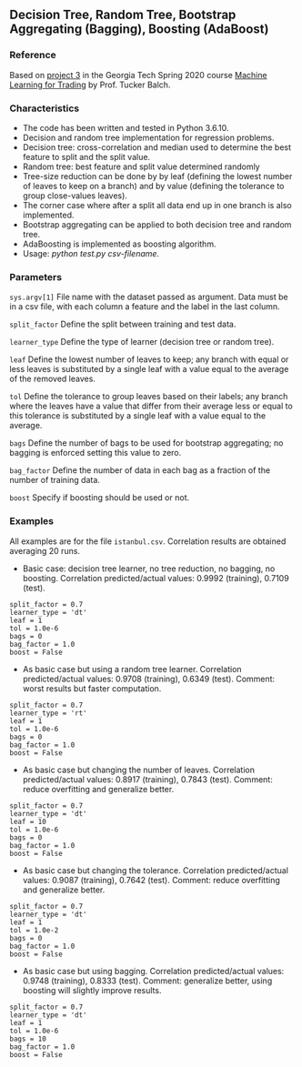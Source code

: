 ## Decision Tree, Random Tree, Bootstrap Aggregating (Bagging), Boosting (AdaBoost)

### Reference
Based on [project 3](http://quantsoftware.gatech.edu/CS7646_Spring_2020) in the Georgia Tech Spring 2020 course [Machine Learning for Trading](http://quantsoftware.gatech.edu/CS7646_Spring_2020) by Prof. Tucker Balch.

### Characteristics
- The code has been written and tested in Python 3.6.10. 
- Decision and random tree implementation for regression problems.
- Decision tree: cross-correlation and median used to determine the best feature to split and the split value.
- Random tree: best feature and split value determined randomly
- Tree-size reduction can be done by by leaf (defining the lowest number of leaves to keep on a branch) and by value (defining the tolerance to group close-values leaves).
- The corner case where after a split all data end up in one branch is also implemented.
- Bootstrap aggregating can be applied to both decision tree and random tree.
- AdaBoosting is implemented as boosting algorithm.
- Usage: *python test.py csv-filename*.

### Parameters
`sys.argv[1]` File name with the dataset passed as argument. Data must be in a csv file, with each column a feature and the label in the last column.

`split_factor` Define the split between training and test data.

`learner_type` Define the type of learner (decision tree or random tree).

`leaf` Define the lowest number of leaves to keep; any branch with equal or less leaves is substituted by a single leaf with a value equal to the average of the removed leaves.

`tol` Define the tolerance to group leaves based on their labels; any branch where the leaves have a value that differ from their average less or equal to this tolerance is substituted by a single leaf with a value equal to the average.

`bags` Define the number of bags to be used for bootstrap aggregating; no bagging is enforced setting this value to zero.

`bag_factor` Define the number of data in each bag as a fraction of the number of training data.

`boost` Specify if boosting should be used or not.

### Examples

All examples are for the file `istanbul.csv`. Correlation results are obtained averaging 20 runs. 

- Basic case: decision tree learner, no tree reduction, no bagging, no boosting. Correlation predicted/actual values: 0.9992 (training), 0.7109 (test).
```
split_factor = 0.7     
learner_type = 'dt'
leaf = 1
tol = 1.0e-6
bags = 0
bag_factor = 1.0
boost = False
```

- As basic case but using a random tree learner. Correlation predicted/actual values: 0.9708 (training), 0.6349 (test). Comment: worst results but faster computation.
```
split_factor = 0.7     
learner_type = 'rt'
leaf = 1
tol = 1.0e-6
bags = 0
bag_factor = 1.0
boost = False
```

- As basic case but changing the number of leaves. Correlation predicted/actual values: 0.8917 (training), 0.7843 (test). Comment: reduce overfitting and generalize better.
```
split_factor = 0.7     
learner_type = 'dt'
leaf = 10
tol = 1.0e-6
bags = 0
bag_factor = 1.0
boost = False
```

- As basic case but changing the tolerance. Correlation predicted/actual values: 0.9087 (training), 0.7642 (test). Comment: reduce overfitting and generalize better.
```
split_factor = 0.7     
learner_type = 'dt'
leaf = 1
tol = 1.0e-2
bags = 0
bag_factor = 1.0
boost = False
```

- As basic case but using bagging. Correlation predicted/actual values: 0.9748 (training), 0.8333 (test). Comment: generalize better, using boosting will slightly improve results.
```
split_factor = 0.7     
learner_type = 'dt'
leaf = 1
tol = 1.0e-6
bags = 10
bag_factor = 1.0
boost = False
```
